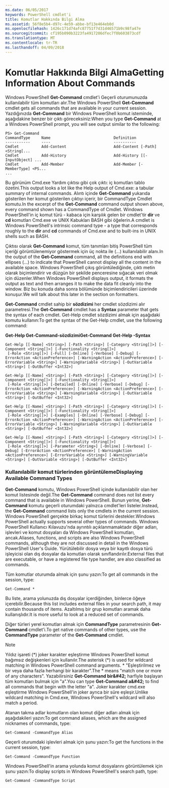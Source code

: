 ```yaml
---
ms.date: 06/05/2017
keywords: PowerShell cmdlet'i
title: Komutlar Hakkında Bilgi Alma
ms.assetid: 56f8e5b4-d97c-4e59-abbe-bf13e464eb0d
ms.openlocfilehash: 1426c171d74afc87751f7d31d46571b9c98fa47e
ms.sourcegitcommit: cf195b090b3223fa4917206dfec7f0b603873cdf
ms.translationtype: MT
ms.contentlocale: tr-TR
ms.lasthandoff: 04/09/2018
---
```

# <a name="getting-information-about-commands"></a><span data-ttu-id="095aa-103">Komutlar Hakkında Bilgi Alma</span><span class="sxs-lookup"><span data-stu-id="095aa-103">Getting Information About Commands</span></span>
<span data-ttu-id="095aa-104">Windows PowerShell **Get-Command** cmdlet'i Geçerli oturumunuzda kullanılabilir tüm komutları alır.</span><span class="sxs-lookup"><span data-stu-id="095aa-104">The Windows PowerShell **Get-Command** cmdlet gets all commands that are available in your current session.</span></span> <span data-ttu-id="095aa-105">Yazdığınızda **Get-Command** bir Windows PowerShell komut isteminde, aşağıdakine benzer bir çıktı göreceksiniz:</span><span class="sxs-lookup"><span data-stu-id="095aa-105">When you type **Get-Command** at a Windows PowerShell prompt, you will see output similar to the following:</span></span>

```
PS> Get-Command
CommandType     Name                            Definition
-----------     ----                            ----------
Cmdlet          Add-Content                     Add-Content [-Path] <String[...
Cmdlet          Add-History                     Add-History [[-InputObject] ...
Cmdlet          Add-Member                      Add-Member [-MemberType] <PS...
...
```

<span data-ttu-id="095aa-106">Bu görünüm Cmd.exe Yardım çıktısı gibi çok çıktı: iç komutları tablo özetini.</span><span class="sxs-lookup"><span data-stu-id="095aa-106">This output looks a lot like the Help output of Cmd.exe: a tabular summary of internal commands.</span></span> <span data-ttu-id="095aa-107">Alıntı içinde **Get-Command** yukarıda gösterilen her komut gösterilen çıktıyı içerir, bir CommandType Cmdlet komutu.</span><span class="sxs-lookup"><span data-stu-id="095aa-107">In the excerpt of the **Get-Command** command output shown above, every command shown has a CommandType of Cmdlet.</span></span> <span data-ttu-id="095aa-108">Windows PowerShell'in iç komut türü - kabaca için karşılık gelen bir cmdlet'tir **dir** ve **cd** komutları Cmd.exe ve UNIX Kabukları BASH gibi öğelerin.</span><span class="sxs-lookup"><span data-stu-id="095aa-108">A cmdlet is Windows PowerShell's intrinsic command type - a type that corresponds roughly to the **dir** and **cd** commands of Cmd.exe and to built-ins in UNIX shells such as BASH.</span></span>

<span data-ttu-id="095aa-109">Çıktısı olarak **Get-Command** komut, tüm tanımları bitiş PowerShell tüm içeriği görüntülenemiyor göstermek için üç nokta ile (...) kullanılabilir alanı.</span><span class="sxs-lookup"><span data-stu-id="095aa-109">In the output of the **Get-Command** command, all the definitions end with ellipses (...) to indicate that PowerShell cannot display all the content in the available space.</span></span> <span data-ttu-id="095aa-110">Windows PowerShell çıkış görüntülediğinde, çıktı metin olarak biçimlendirir ve düzgün bir şekilde penceresine sığacak veri olmak için düzenler.</span><span class="sxs-lookup"><span data-stu-id="095aa-110">When Windows PowerShell displays output, it formats the output as text and then arranges it to make the data fit cleanly into the window.</span></span> <span data-ttu-id="095aa-111">Biz bu konuda daha sonra bölümünde biçimlendiricileri üzerinde konuşur.</span><span class="sxs-lookup"><span data-stu-id="095aa-111">We will talk about this later in the section on formatters.</span></span>

<span data-ttu-id="095aa-112">**Get-Command** cmdlet sahip bir **sözdizimi** her cmdlet sözdizimi alır parametresi.</span><span class="sxs-lookup"><span data-stu-id="095aa-112">The **Get-Command** cmdlet has a **Syntax** parameter that gets the syntax of each cmdlet.</span></span> <span data-ttu-id="095aa-113">Get-Help cmdlet sözdizimi almak için aşağıdaki komutu kullanın:</span><span class="sxs-lookup"><span data-stu-id="095aa-113">To get the syntax of the Get-Help cmdlet, use the following command:</span></span>

<span data-ttu-id="095aa-114">**Get-Help Get-Command-sözdizimi**</span><span class="sxs-lookup"><span data-stu-id="095aa-114">**Get-Command Get-Help -Syntax**</span></span>

```
Get-Help [[-Name] <String>] [-Path <String>] [-Category <String[]>] [-Component <String[]>] [-Functionality <String[]>]
 [-Role <String[]>] [-Full] [-Online] [-Verbose] [-Debug] [-ErrorAction <ActionPreference>] [-WarningAction <ActionPreference>] [-ErrorVariable <String>] [-WarningVariable <String>] [-OutVariable <String>] [-OutBuffer <Int32>]

Get-Help [[-Name] <String>] [-Path <String>] [-Category <String[]>] [-Component <String[]>] [-Functionality <String[]>]
 [-Role <String[]>] [-Detailed] [-Online] [-Verbose] [-Debug] [-ErrorAction <ActionPreference>] [-WarningAction <ActionPreference>] [-ErrorVariable <String>] [-WarningVariable <String>] [-OutVariable <String>] [-OutBuffer <Int32>]

Get-Help [[-Name] <String>] [-Path <String>] [-Category <String[]>] [-Component <String[]>] [-Functionality <String[]>]
 [-Role <String[]>] [-Examples] [-Online] [-Verbose] [-Debug] [-ErrorAction <ActionPreference>] [-WarningAction <ActionPreference>] [-ErrorVariable <String>] [-WarningVariable <String>] [-OutVariable <String>] [-OutBuffer <Int32>]

Get-Help [[-Name] <String>] [-Path <String>] [-Category <String[]>] [-Component <String[]>] [-Functionality <String[]>]
 [-Role <String[]>] [-Parameter <String>] [-Online] [-Verbose] [-Debug] [-ErrorAction <ActionPreference>] [-WarningAction <ActionPreference>] [-ErrorVariable <String>] [-WarningVariable <String>] [-OutVariable <String>] [-OutBuffer <Int32>]
```

### <a name="displaying-available-command-types"></a><span data-ttu-id="095aa-115">Kullanılabilir komut türlerinden görüntüleme</span><span class="sxs-lookup"><span data-stu-id="095aa-115">Displaying Available Command Types</span></span>
<span data-ttu-id="095aa-116">**Get-Command** komutu, Windows PowerShell içinde kullanılabilir olan her komut listesinde değil.</span><span class="sxs-lookup"><span data-stu-id="095aa-116">The **Get-Command** command does not list every command that is available in Windows PowerShell.</span></span> <span data-ttu-id="095aa-117">Bunun yerine, **Get-Command** komutu geçerli oturumdaki yalnızca cmdlet'leri listeler.</span><span class="sxs-lookup"><span data-stu-id="095aa-117">Instead, the **Get-Command** command lists only the cmdlets in the current session.</span></span> <span data-ttu-id="095aa-118">Windows PowerShell gerçekte birkaç komut türlerini destekler.</span><span class="sxs-lookup"><span data-stu-id="095aa-118">Windows PowerShell actually supports several other types of commands.</span></span> <span data-ttu-id="095aa-119">Windows PowerShell Kullanıcı Kılavuzu'nda ayrıntılı açıklanmamaktadır diğer adları, işlevleri ve komut dosyaları da Windows PowerShell komutları, ancak.</span><span class="sxs-lookup"><span data-stu-id="095aa-119">Aliases, functions, and scripts are also Windows PowerShell commands, although they are not discussed in detail in the Windows PowerShell User's Guide.</span></span> <span data-ttu-id="095aa-120">Yürütülebilir dosya veya bir kayıtlı dosya türü işleyicisi olan dış dosyalar da komutları olarak sınıflandırılır.</span><span class="sxs-lookup"><span data-stu-id="095aa-120">External files that are executable, or have a registered file type handler, are also classified as commands.</span></span>

<span data-ttu-id="095aa-121">Tüm komutlar oturumda almak için şunu yazın:</span><span class="sxs-lookup"><span data-stu-id="095aa-121">To get all commands in the session, type:</span></span>

```
Get-Command *
```

<span data-ttu-id="095aa-122">Bu liste, arama yolunuzda dış dosyalar içerdiğinden, binlerce öğeye içerebilir.</span><span class="sxs-lookup"><span data-stu-id="095aa-122">Because this list includes external files in your search path, it may contain thousands of items.</span></span> <span data-ttu-id="095aa-123">Azaltılmış bir grup komutları aramak daha kullanışlıdır.</span><span class="sxs-lookup"><span data-stu-id="095aa-123">It is more useful to look at a reduced set of commands.</span></span>

<span data-ttu-id="095aa-124">Diğer türleri yerel komutları almak için **CommandType** parametresinin **Get-Command** cmdlet'i.</span><span class="sxs-lookup"><span data-stu-id="095aa-124">To get native commands of other types, use the **CommandType** parameter of the **Get-Command** cmdlet.</span></span>

> [!NOTE]
> <span data-ttu-id="095aa-125">Yıldız işareti (\*) joker karakter eşleştirme Windows PowerShell komut bağımsız değişkenleri için kullanılır.</span><span class="sxs-lookup"><span data-stu-id="095aa-125">The asterisk (\*) is used for wildcard matching in Windows PowerShell command arguments.</span></span> <span data-ttu-id="095aa-126">\* "Eşleştirilmez ve bir veya daha fazla herhangi bir karakter".</span><span class="sxs-lookup"><span data-stu-id="095aa-126">The \* means "match one or more of any characters".</span></span> <span data-ttu-id="095aa-127">Yazabilirsiniz **Get-Command bir\&#42;** harfiyle başlayan tüm komutları bulmak için "a".</span><span class="sxs-lookup"><span data-stu-id="095aa-127">You can type **Get-Command a\&#42;** to find all commands that begin with the letter "a".</span></span> <span data-ttu-id="095aa-128">Joker karakter cmd.exe eşleştirme Windows PowerShell'in joker ayrıca bir süre eşleşir.</span><span class="sxs-lookup"><span data-stu-id="095aa-128">Unlike wildcard matching in Cmd.exe, Windows PowerShell's wildcard will also match a period.</span></span>

<span data-ttu-id="095aa-129">Atanan takma adlar komutların olan komut diğer adları almak için aşağıdakileri yazın:</span><span class="sxs-lookup"><span data-stu-id="095aa-129">To get command aliases, which are the assigned nicknames of commands, type:</span></span>

```
Get-Command -CommandType Alias
```

<span data-ttu-id="095aa-130">Geçerli oturumdaki işlevleri almak için şunu yazın:</span><span class="sxs-lookup"><span data-stu-id="095aa-130">To get the functions in the current session, type:</span></span>

```
Get-Command -CommandType Function
```

<span data-ttu-id="095aa-131">Windows PowerShell'in arama yolunda komut dosyalarını görüntülemek için şunu yazın:</span><span class="sxs-lookup"><span data-stu-id="095aa-131">To display scripts in Windows PowerShell's search path, type:</span></span>

```
Get-Command -CommandType Script
```